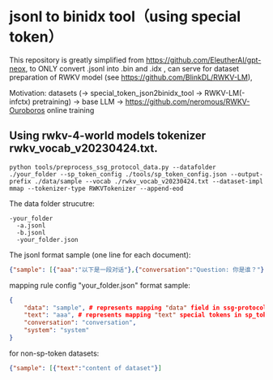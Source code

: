 # jsonl to binidx tool（using special token）

This repository is greatly simplified from https://github.com/EleutherAI/gpt-neox, to ONLY convert .jsonl into .bin and .idx , can serve for dataset preparation of RWKV model (see https://github.com/BlinkDL/RWKV-LM), 

Motivation: datasets (-> special_token_json2binidx_tool -> RWKV-LM(-infctx) pretraining) -> base LLM -> https://github.com/neromous/RWKV-Ouroboros online training

## Using rwkv-4-world models tokenizer rwkv_vocab_v20230424.txt.
```
python tools/preprocess_ssg_protocol_data.py --datafolder ./your_folder --sp_token_config ./tools/sp_token_config.json --output-prefix ./data/sample --vocab ./rwkv_vocab_v20230424.txt --dataset-impl mmap --tokenizer-type RWKVTokenizer --append-eod
```

The data folder strucutre:
```
-your_folder
  -a.jsonl
  -b.jsonl
  -your_folder.json
```

The jsonl format sample (one line for each document):
```json
{"sample": [{"aaa":"以下是一段对话"},{"conversation":"Question: 你是谁？"},{"conversation":"Answer:阿巴阿巴，我也不知道我是谁"},{"system":"Answer后是AI的回答"},{"conversation":"Question: 你是谁？"},{"conversation":"Answer:我是AI，这是我的回答。"}]}
```

mapping rule config "your_folder.json" format sample:
```json
{
    "data": "sample", # represents mapping "data" field in ssg-protocol into "sample"
    "text": "aaa", # represents mapping "text" special tokens in sp_token_config.json into "aaa"
    "conversation": "conversation",
    "system": "system"
}
```

for non-sp-token datasets:
```json
{"sample": [{"text":"content of dataset"}]
```
